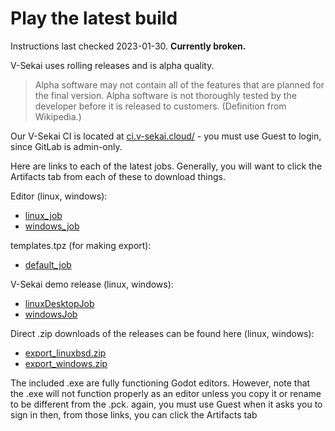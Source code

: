 # Play the latest build

Instructions last checked 2023-01-30. **Currently broken.**

V-Sekai uses rolling releases and is alpha quality.

> Alpha software may not contain all of the features that are planned for the final version. Alpha software is not thoroughly tested by the developer before it is released to customers. (Definition from Wikipedia.)

Our V-Sekai CI is located at [ci.v-sekai.cloud/](https://ci.v-sekai.cloud) - you must use Guest to login, since GitLab is admin-only.

Here are links to each of the latest jobs. Generally, you will want to click the Artifacts tab from each of these to download things.

Editor (linux, windows):

- [linux_job](https://ci.v-sekai.cloud/go/tab/build/detail/godot-groups-editor/latest/defaultStage/latest/linux_job)
- [windows_job](https://ci.v-sekai.cloud/go/tab/build/detail/godot-groups-editor/latest/defaultStage/latest/windows_job)

templates.tpz (for making export):

- [default_job](https://ci.v-sekai.cloud/go/tab/build/detail/godot-groups-editor/latest/templateZipStage/latest/defaultJob)

V-Sekai demo release (linux, windows):

- [linuxDesktopJob](https://ci.v-sekai.cloud/go/files/groups-export/latest/exportStage/latest/linux_job/export_linuxbsd)
- [windowsJob](https://ci.v-sekai.cloud/go/tab/build/detail/groups-export/latest/exportStage/latest/windows_job)

Direct .zip downloads of the releases can be found here (linux, windows):

- [export_linuxbsd.zip](https://ci.v-sekai.cloud/go/files/groups-export/latest/exportStage/latest/linux_job/export_linuxbsd.zip)
- [export_windows.zip](https://ci.v-sekai.cloud/go/files/groups-export/latest/exportStage/latest/windows_job/export_windows.zip)

The included .exe are fully functioning Godot editors. However, note that the .exe will not function properly as an editor unless you copy it or rename to be different from the .pck. again, you must use Guest when it asks you to sign in then, from those links, you can click the Artifacts tab
